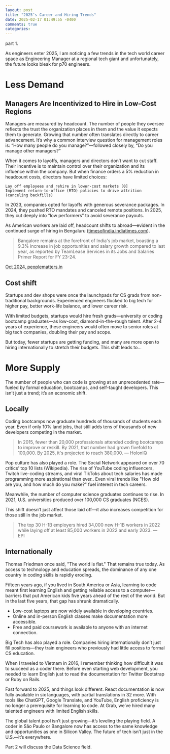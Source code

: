```yaml
---
layout: post
title: "2025’s Career and Hiring Trends"
date: 2025-02-17 01:49:55 -0400
comments: true
categories:
---
```


part 1.

As engineers enter 2025, I am noticing a few trends in the tech world career space as Engineering Manager at a regional tech giant and unfortunately, the future looks bleak for p70 engineers.

# Less Demand

## Managers Are Incentivized to Hire in Low-Cost Regions

Managers are measured by headcount. The number of people they oversee reflects the trust the organization places in them and the value it expects them to generate. Growing that number often translates directly to career advancement. It’s why a common interview question for management roles is: “How many people do you manage?”—followed closely by, “Do you manage other managers?”

When it comes to layoffs, managers and directors don’t want to cut staff. Their incentive is to maintain control over their organization and its influence within the company. But when finance orders a 5% reduction in headcount costs, directors have limited choices:

    Lay off employees and rehire in lower-cost markets [0]
    Implement return-to-office (RTO) policies to drive attrition (canceling backfills)

In 2023, companies opted for layoffs with generous severance packages.
In 2024, they pushed RTO mandates and canceled remote positions.
In 2025, they cut deeply into “low performers” to avoid severance payouts.

As American workers are laid off, headcount shifts to abroad—evident in the continued surge of hiring in Bengaluru ([timesofindia.indiatimes.com](https://timesofindia.indiatimes.com/city/bengaluru/bengalurus-remarkable-rise-in-10-charts/articleshow/115472957.cms)).

> Bangalore remains at the forefront of India's job market, boasting a 9.3% increase in job opportunities and salary growth compared to last year, as reported by TeamLease Services in its Jobs and Salaries Primer Report for FY 23-24.

[Oct 2024, peoplematters.in](https://www.peoplematters.in/article/talent-acquisition/bangalore-tops-indias-job-market-with-93-salary-growth-43171)

## Cost shift

Startups and dev shops were once the launchpads for CS grads from non-traditional backgrounds. Experienced engineers flocked to big tech for higher pay, better work-life balance, and lower career risk.

With limited budgets, startups would hire fresh grads—university or coding bootcamp graduates—as low-cost, diamond-in-the-rough talent. After 2-4 years of experience, these engineers would often move to senior roles at big tech companies, doubling their pay and scope.

But today, fewer startups are getting funding, and many are more open to hiring internationally to stretch their budgets. This shift leads to...

# More Supply

The number of people who can code is growing at an unprecedented rate—fueled by formal education, bootcamps, and self-taught developers. This isn’t just a trend; it’s an economic shift.

## Locally

Coding bootcamps now graduate hundreds of thousands of students each year. Even if only 10% land jobs, that still adds tens of thousands of new developers competing in the market.

> In 2015, fewer than 20,000 professionals attended coding bootcamps to improve or reskill. By 2021, that number had grown fivefold to 100,000. By 2025, it's projected to reach 380,000. — HolonIQ

Pop culture has also played a role. The Social Network appeared on over 70 critics’ top 10 lists (Wikipedia). The rise of YouTube coding influencers, Twitch live-coding streams, and viral TikToks about tech salaries has made programming more aspirational than ever.. Even viral trends like "How old are you, and how much do you make?" fuel interest in tech careers.

Meanwhile, the number of computer science graduates continues to rise. In 2021, U.S. universities produced over 100,000 CS graduates (NCES).

This shift doesn’t just affect those laid off—it also increases competition for those still in the job market.

> The top 30 H-1B employers hired 34,000 new H-1B workers in 2022 while laying off at least 85,000 workers in 2022 and early 2023.
> — EPI

## Internationally

Thomas Friedman once said, "The world is flat." That remains true today. As access to technology and education spreads, the dominance of any one country in coding skills is rapidly eroding.

Fifteen years ago, if you lived in South America or Asia, learning to code meant first learning English and getting reliable access to a computer—barriers that put American kids five years ahead of the rest of the world. But in the last five years, that gap has shrunk dramatically.

- Low-cost laptops are now widely available in developing countries.
- Online and in-person English classes make documentation more accessible.
- Free and paid coursework is available to anyone with an internet connection.

Big Tech has also played a role. Companies hiring internationally don’t just fill positions—they train engineers who previously had little access to formal CS education.

When I traveled to Vietnam in 2016, I remember thinking how difficult it was to succeed as a coder there. Before even starting web development, you needed to learn English just to read the documentation for Twitter Bootstrap or Ruby on Rails.

Fast forward to 2025, and things look different. React documentation is now fully available in six languages, with partial translations in 32 more. With tools like ChatGPT, Google Translate, and YouTube, English proficiency is no longer a prerequisite for learning to code. At Grab, we’ve hired many talented engineers with limited English skills.

The global talent pool isn’t just growing—it’s leveling the playing field. A coder in São Paulo or Bangalore now has access to the same knowledge and opportunities as one in Silicon Valley. The future of tech isn’t just in the U.S.—it’s everywhere.

Part 2 will discuss the Data Science field.
